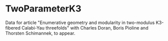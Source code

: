 # TwoParameterK3
Data for article "Enumerative geometry and modularity in two-modulus K3-fibered Calabi-Yau threefolds" with Charles Doran, Boris Pioline and Thorsten Schimannek, to appear.

